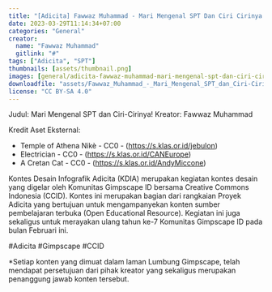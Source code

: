 ```yaml
---
title: "[Adicita] Fawwaz Muhammad - Mari Mengenal SPT Dan Ciri Cirinya!"
date: 2023-03-29T11:14:34+07:00
categories: "General"
creator: 
  name: "Fawwaz Muhammad"
  gitlink: "#"
tags: ["Adicita", "SPT"]
thumbnails: [assets/thumbnail.png]
images: [general/adicita-fawwaz-muhammad-mari-mengenal-spt-dan-ciri-cirinya/assets/thumbnail.png]
downloadfile: "assets/Fawwaz_Muhammad_-_Mari_Mengenal_SPT_dan_Ciri-Cirinya.zip"
license: "CC BY-SA 4.0"
---
```

Judul: Mari Mengenal SPT dan Ciri-Cirinya!
Kreator: Fawwaz Muhammad


<!--more-->
Kredit Aset Eksternal:
- Temple of Athena Nikè - CC0 - (https://s.klas.or.id/jebulon)
- Electrician - CC0 - (https://s.klas.or.id/CANEurope)
- A Cretan Cat - CC0 - (https://s.klas.or.id/AndyMiccone)


Kontes Desain Infografik Adicita (KDIA) merupakan kegiatan kontes desain yang digelar oleh Komunitas Gimpscape ID bersama Creative Commons Indonesia (CCID). Kontes ini merupakan bagian dari rangkaian Proyek Adicita yang bertujuan untuk mengampanyekan konten sumber pembelajaran terbuka (Open Educational Resource). Kegiatan ini juga sekaligus untuk merayakan ulang tahun ke-7 Komunitas Gimpscape ID pada bulan Februari ini.

#Adicita #Gimpscape #CCID

*Setiap konten yang dimuat dalam laman Lumbung Gimpscape, telah mendapat persetujuan dari pihak kreator yang sekaligus merupakan penanggung jawab konten tersebut.
